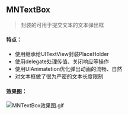 ## MNTextBox
> 封装的可用于提交文本的文本弹出框

#### 特点：
- 使用继承给UITextView封装PlaceHolder
- 使用delegate处理传值、关闭响应等操作
- 使用UIAnimatetion优化弹出动画的流畅、自然
- 对文本框做了很为严密的文本长度限制

#### 效果图：
![MNTextBox效果图.gif](https://github.com/naomao/MNTextBox/blob/master/%E6%95%88%E6%9E%9C%E5%9B%BE.gif)

